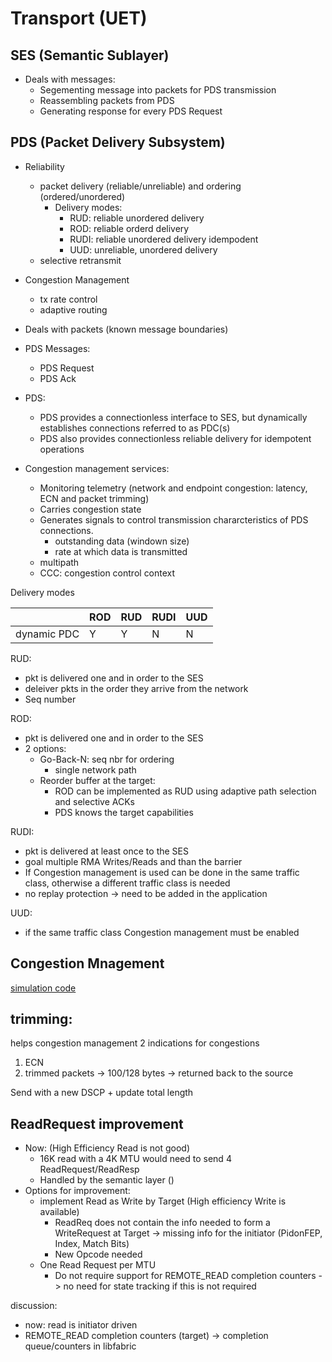# Transport (UET)

## SES (Semantic Sublayer)

- Deals with messages:
    - Segementing message into packets for PDS transmission
    - Reassembling packets from PDS
    - Generating response for every PDS Request

## PDS (Packet Delivery Subsystem)

- Reliability
    - packet delivery (reliable/unreliable) and ordering (ordered/unordered)
        - Delivery modes:
            - RUD: reliable unordered delivery
            - ROD: reliable orderd delivery
            - RUDI: reliable unordered delivery idempodent
            - UUD: unreliable, unordered delivery
    - selective retransmit
- Congestion Management
    - tx rate control
    - adaptive routing

- Deals with packets (known message boundaries)
- PDS Messages:
    - PDS Request
    - PDS Ack
- PDS:
    - PDS provides a connectionless interface to SES, but dynamically establishes connections referred to as PDC(s)
    - PDS also provides connectionless reliable delivery for idempotent operations
- Congestion management services:
    - Monitoring telemetry (network and endpoint congestion: latency, ECN and packet trimming)
    - Carries congestion state
    - Generates signals to control transmission chararcteristics of PDS connections.
        - outstanding data (windown size)
        - rate at which data is transmitted
    - multipath
    - CCC: congestion control context

Delivery modes


|                 | ROD | RUD | RUDI | UUD |
| :-              | :-  | :-  | :-   | :-  |
| dynamic PDC     | Y   |  Y  |  N   |  N  |

RUD:
- pkt is delivered one and in order to the SES
- deleiver pkts in the order they arrive from the network
- Seq number

ROD:
- pkt is delivered one and in order to the SES
- 2 options:
    - Go-Back-N: seq nbr for ordering
        - single network path
    - Reorder buffer at the target:
        - ROD can be implemented as RUD using adaptive path selection and selective ACKs
        - PDS knows the target capabilities

RUDI:
- pkt is delivered at least once to the SES
- goal multiple RMA Writes/Reads and than the barrier
- If Congestion management is used can be done in the same traffic class, otherwise a different traffic class is needed
- no replay protection -> need to be added in the application

UUD:
- if the same traffic class Congestion management must be enabled

## Congestion Mnagement

[simulation code](https://github.com/mhandley/uec-transport-simulation-code)

## trimming:

helps congestion management
2 indications for congestions
1. ECN
2. trimmed packets -> 100/128 bytes -> returned back to the source

Send with a new DSCP + update total length

## ReadRequest improvement

- Now: (High Efficiency Read is not good)
    - 16K read with a 4K MTU would need to send 4 ReadRequest/ReadResp
    - Handled by the semantic layer ()
- Options for improvement:
    - implement Read as Write by Target (High efficiency Write is available)
        - ReadReq does not contain the info needed to form a WriteRequest at Target -> missing info for the initiator (PidonFEP, Index, Match Bits)
        - New Opcode needed
    - One Read Request per MTU
        - Do not require support for REMOTE_READ completion counters -> no need for state tracking if this is not required

discussion:
- now: read is initiator driven
- REMOTE_READ completion counters (target) -> completion queue/counters in libfabric
